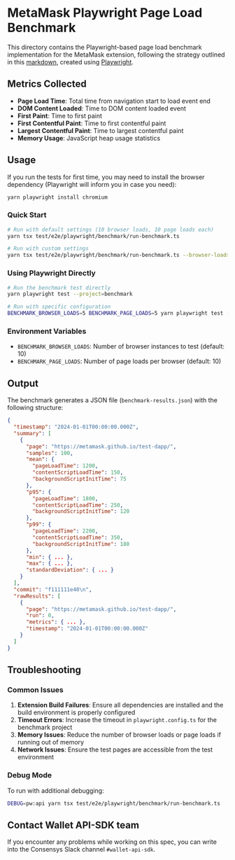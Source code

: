 # MetaMask Playwright Page Load Benchmark

This directory contains the Playwright-based page load benchmark implementation for the MetaMask extension, following the strategy outlined in this [markdown](https://gist.github.com/ffmcgee725/2c4f67a5a3d6255ea985635510d19d47), created using [Playwright](https://playwright.dev/).

## Metrics Collected

- **Page Load Time**: Total time from navigation start to load event end
- **DOM Content Loaded**: Time to DOM content loaded event
- **First Paint**: Time to first paint
- **First Contentful Paint**: Time to first contentful paint
- **Largest Contentful Paint**: Time to largest contentful paint
- **Memory Usage**: JavaScript heap usage statistics

## Usage

If you run the tests for first time, you may need to install the browser dependency (Playwright will inform you in case you need):

```bash
yarn playwright install chromium
```

### Quick Start

```bash
# Run with default settings (10 browser loads, 10 page loads each)
yarn tsx test/e2e/playwright/benchmark/run-benchmark.ts

# Run with custom settings
yarn tsx test/e2e/playwright/benchmark/run-benchmark.ts --browser-loads=5 --page-loads=5
```

### Using Playwright Directly

```bash
# Run the benchmark test directly
yarn playwright test --project=benchmark

# Run with specific configuration
BENCHMARK_BROWSER_LOADS=5 BENCHMARK_PAGE_LOADS=5 yarn playwright test --project=benchmark
```

### Environment Variables

- `BENCHMARK_BROWSER_LOADS`: Number of browser instances to test (default: 10)
- `BENCHMARK_PAGE_LOADS`: Number of page loads per browser (default: 10)

## Output

The benchmark generates a JSON file (`benchmark-results.json`) with the following structure:

```json
{
  "timestamp": "2024-01-01T00:00:00.000Z",
  "summary": [
    {
      "page": "https://metamask.github.io/test-dapp/",
      "samples": 100,
      "mean": {
        "pageLoadTime": 1200,
        "contentScriptLoadTime": 150,
        "backgroundScriptInitTime": 75
      },
      "p95": {
        "pageLoadTime": 1800,
        "contentScriptLoadTime": 250,
        "backgroundScriptInitTime": 120
      },
      "p99": {
        "pageLoadTime": 2200,
        "contentScriptLoadTime": 350,
        "backgroundScriptInitTime": 180
      },
      "min": { ... },
      "max": { ... },
      "standardDeviation": { ... }
    }
  ],
  "commit": "f111111e40\n",
  "rawResults": [
    {
      "page": "https://metamask.github.io/test-dapp/",
      "run": 0,
      "metrics": { ... },
      "timestamp": "2024-01-01T00:00:00.000Z"
    }
  ]
}
```

## Troubleshooting

### Common Issues

1. **Extension Build Failures**: Ensure all dependencies are installed and the build environment is properly configured
2. **Timeout Errors**: Increase the timeout in `playwright.config.ts` for the benchmark project
3. **Memory Issues**: Reduce the number of browser loads or page loads if running out of memory
4. **Network Issues**: Ensure the test pages are accessible from the test environment

### Debug Mode

To run with additional debugging:

```bash
DEBUG=pw:api yarn tsx test/e2e/playwright/benchmark/run-benchmark.ts
```

## Contact Wallet API-SDK team

If you encounter any problems while working on this spec, you can write into the Consensys Slack channel `#wallet-api-sdk`.
